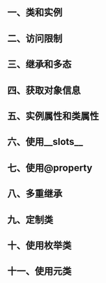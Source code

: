 

## 一、类和实例

## 二、访问限制

## 三、继承和多态

## 四、获取对象信息

## 五、实例属性和类属性

## 六、使用__slots__

## 七、使用@property

## 八、多重继承

## 九、定制类

## 十、使用枚举类

## 十一、使用元类

